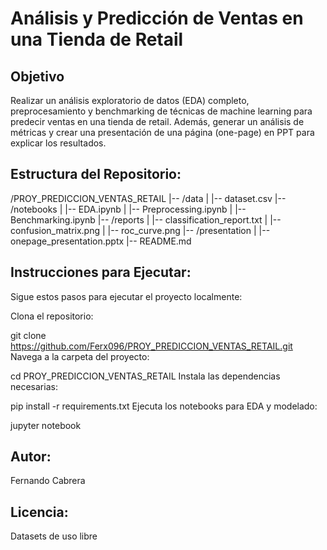 # **Análisis y Predicción de Ventas en una Tienda de Retail**

## Objetivo
Realizar un análisis exploratorio de datos (EDA) completo, preprocesamiento y benchmarking de técnicas de machine learning para predecir ventas en una tienda de retail. 
Además, generar un análisis de métricas y crear una presentación de una página (one-page) en PPT para explicar los resultados. 
## Estructura del Repositorio: 
/PROY_PREDICCION_VENTAS_RETAIL
|-- /data
| |-- dataset.csv
|-- /notebooks
| |-- EDA.ipynb
| |-- Preprocessing.ipynb
| |-- Benchmarking.ipynb
|-- /reports
| |-- classification_report.txt
| |-- confusion_matrix.png
| |-- roc_curve.png
|-- /presentation
| |-- onepage_presentation.pptx
|-- README.md

## Instrucciones para Ejecutar: 
Sigue estos pasos para ejecutar el proyecto localmente:

Clona el repositorio:

git clone https://github.com/Ferx096/PROY_PREDICCION_VENTAS_RETAIL.git
Navega a la carpeta del proyecto:

cd PROY_PREDICCION_VENTAS_RETAIL
Instala las dependencias necesarias:

pip install -r requirements.txt
Ejecuta los notebooks para EDA y modelado:

jupyter notebook

## Autor: 
Fernando Cabrera
## Licencia: 
Datasets de uso libre
